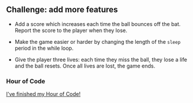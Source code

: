 ## Challenge: add more features

+ Add a score which increases each time the ball bounces off the bat. Report the score to the player when they lose.

+ Make the game easier or harder by changing the length of the `sleep` period in the while loop.

+ Give the player three lives: each time they miss the ball, they lose a life and the ball resets. Once all lives are lost, the game ends.

### Hour of Code
[I've finished my Hour of Code!](https://code.org/api/hour/finish)
